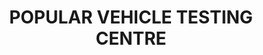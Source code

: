 ---
title: "POPULAR VEHICLE TESTING CENTRE"
url: /kasargod/popular-vehicle-testing-centre/
shop: Allgemein
---